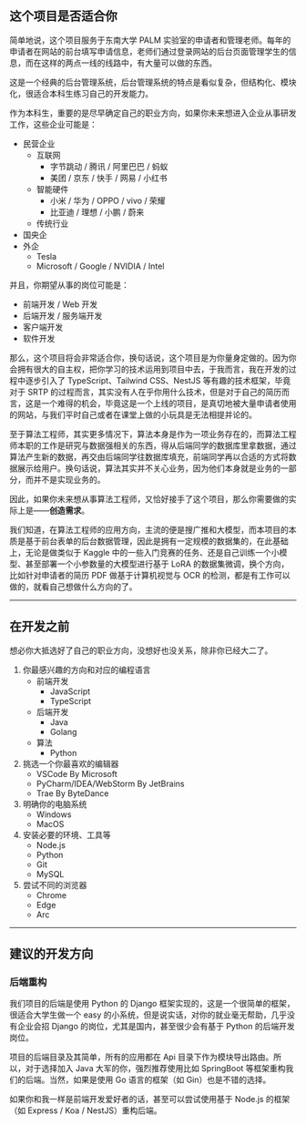 ## 这个项目是否适合你

简单地说，这个项目服务于东南大学 PALM 实验室的申请者和管理老师。每年的申请者在网站的前台填写申请信息，老师们通过登录网站的后台页面管理学生的信息，而在这样的两点一线的线路中，有大量可以做的东西。

这是一个经典的后台管理系统，后台管理系统的特点是看似复杂，但结构化、模块化，很适合本科生练习自己的开发能力。

作为本科生，重要的是尽早确定自己的职业方向，如果你未来想进入企业从事研发工作，这些企业可能是：

- 民营企业
    - 互联网
        - 字节跳动 / 腾讯 / 阿里巴巴 / 蚂蚁
        - 美团 / 京东 / 快手 / 网易 / 小红书
    - 智能硬件
        - 小米 / 华为 / OPPO / vivo / 荣耀
        - 比亚迪 / 理想 / 小鹏 / 蔚来
    - 传统行业
- 国央企
- 外企
    - Tesla
    - Microsoft / Google / NVIDIA / Intel

并且，你期望从事的岗位可能是：

- 前端开发 / Web 开发
- 后端开发 / 服务端开发
- 客户端开发
- 软件开发

那么，这个项目将会非常适合你，换句话说，这个项目是为你量身定做的。因为你会拥有很大的自主权，把你学习的技术运用到项目中去，于我而言，我在开发的过程中逐步引入了 TypeScript、Tailwind CSS、NestJS 等有趣的技术框架，毕竟对于 SRTP 的过程而言，其实没有人在乎你用什么技术，但是对于自己的简历而言，这是一个难得的机会，毕竟这是一个上线的项目，是真切地被大量申请者使用的网站，与我们平时自己或者在课堂上做的小玩具是无法相提并论的。

至于算法工程师，其实更多情况下，算法本身是作为一项业务存在的，而算法工程师本职的工作是研究与数据强相关的东西，得从后端同学的数据库里拿数据，通过算法产生新的数据，再交由后端同学往数据库填充，前端同学再以合适的方式将数据展示给用户。换句话说，算法其实并不关心业务，因为他们本身就是业务的一部分，而并不是实现业务的。

因此，如果你未来想从事算法工程师，又恰好接手了这个项目，那么你需要做的实际上是——**创造需求**。

我们知道，在算法工程师的应用方向，主流的便是搜广推和大模型，而本项目的本质是基于前台表单的后台数据管理，因此是拥有一定规模的数据集的，在此基础上，无论是做类似于 Kaggle 中的一些入门竞赛的任务、还是自己训练一个小模型、甚至部署一个小参数量的大模型进行基于 LoRA 的数据集微调，换个方向，比如针对申请者的简历 PDF 做基于计算机视觉与 OCR 的检测，都是有工作可以做的，就看自己想做什么方向的了。

---

## 在开发之前

想必你大抵选好了自己的职业方向，没想好也没关系，除非你已经大二了。

1. 你最感兴趣的方向和对应的编程语言
    - 前端开发
        - JavaScript
        - TypeScript
    - 后端开发
        - Java
        - Golang
    - 算法
        - Python
2. 挑选一个你最喜欢的编辑器
    - VSCode By Microsoft
    - PyCharm/IDEA/WebStorm By JetBrains
    - Trae By ByteDance
3. 明确你的电脑系统
    - Windows
    - MacOS
4. 安装必要的环境、工具等
    - Node.js
    - Python
    - Git
    - MySQL
5. 尝试不同的浏览器
    - Chrome
    - Edge
    - Arc

---

## 建议的开发方向

### 后端重构

我们项目的后端是使用 Python 的 Django 框架实现的，这是一个很简单的框架，很适合大学生做一个 easy 的小系统，但是说实话，对你的就业毫无帮助，几乎没有企业会招 Django 的岗位，尤其是国内，甚至很少会有基于 Python 的后端开发岗位。

项目的后端目录及其简单，所有的应用都在 Api 目录下作为模块导出路由。所以，对于选择加入 Java 大军的你，强烈推荐使用比如 SpringBoot 等框架重构我们的后端。当然，如果是使用 Go 语言的框架（如 Gin）也是不错的选择。

如果你和我一样是前端开发爱好者的话，甚至可以尝试使用基于 Node.js 的框架（如 Express / Koa / NestJS）重构后端。